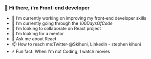 ### 👋 Hi there, i'm Front-end developer

- 🔭 I’m currently working on improving my front-end developer skills
- 🌱 I’m currently going through the *100DaysOfCode*
- 👯 I’m looking to collaborate on React project
- 🤔 I’m looking for a mentor
- 💬 Ask me about React
- 📫 How to reach me:Twitter-@Skihuni, Linkedin - stephen kihuni
- ⚡ Fun fact: When I'm not Coding, I watch movies

